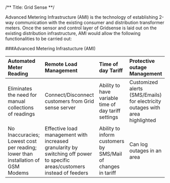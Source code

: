 /**
Title: Grid Sense
**/

Advanced Metering Infrastructure (AMI) is  the technology of establishing 2-way communication with the existing consumer and distribution transformer meters. Once the  sensor and control layer of Gridsense is laid out on the existing distribution infrastructure, AMI would allow the following functionalities to be carried out:

###Advanced Metering Infrastucture (AMI)

| **Automated Meter Reading** | **Remote Load Management** | **Time of day Tariff** | **Protective outage Management** |
|:-|:-|:-|:-|
| Eliminates the need for manual collections of readings | Connect/Disconnect customers from Grid sense server | Ability to have variable time of day tariff settings | Customized alerts (SMS/Emails) for electricity outages with area highlighted |
| No Inaccuracies; Lowest cost per reading; lower than installation of GSM Modems | Effective load management with increased granularity by switching off power to specific areas/customers instead of feeders | Ability to inform customers by SMS/Mail of changes in tariff | Can log outages in an area |





